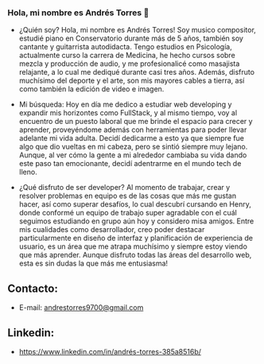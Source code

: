 ### Hola, mi nombre es Andrés Torres 👋

- ¿Quién soy?
Hola, mi nombre es Andrés Torres! Soy musico compositor, estudié piano en Conservatorio durante más de 5 años, también soy cantante y guitarrista autodidacta. Tengo estudios en Psicología, actualmente curso la carrera de Medicina, he hecho cursos sobre mezcla y producción de audio, y me profesionalicé como masajista relajante, a lo cual me dediqué durante casi tres años. Además, disfruto muchísimo del deporte y el arte, son mis mayores cables a tierra, así como también la edición de video e imagen.

- Mi búsqueda:
Hoy en día me dedico a estudiar web developing y expandir mis horizontes como FullStack, y al mismo tiempo, voy al encuentro de un puesto laboral que me brinde el espacio para crecer y aprender, proveyéndome además con herramientas para poder llevar adelante mi vida adulta.
Decidí dedicarme a esto ya que siempre fue algo que dio vueltas en mi cabeza, pero se sintió siempre muy lejano. Aunque, al ver cómo la gente a mi alrededor cambiaba su vida dando este paso tan emocionante, decidí adentrarme en el mundo tech de lleno.

- ¿Qué disfruto de ser developer?
Al momento de trabajar, crear y resolver problemas en equipo es de las cosas que más me gustan hacer, así como superar desafíos, lo cual descubrí cursando en Henry, donde conformé un equipo de trabajo super agradable con el cuál seguimos estudiando en grupo aún hoy y considero misa amigos.
Entre mis cualidades como desarrollador, creo poder destacar particularmente en diseño de interfaz y planificación de experiencia de usuario, es un área que me atrapa muchísimo y siempre estoy viendo que más aprender. Aunque disfruto todas las áreas del desarrollo web, esta es sin dudas la que más me entusiasma!

## Contacto:
- E-mail: andrestorres9700@gmail.com

## Linkedin:
- https://www.linkedin.com/in/andrés-torres-385a8516b/


<!--
**andrxstorres/andrxstorres** is a ✨ _special_ ✨ repository because its `README.md` (this file) appears on your GitHub profile.

Here are some ideas to get you started:

- 🔭 I’m currently working on ...
- 🌱 I’m currently learning ...
- 👯 I’m looking to collaborate on ...
- 🤔 I’m looking for help with ...
- 💬 Ask me about ...
- 📫 How to reach me: ...
- 😄 Pronouns: ...
- ⚡ Fun fact: ...
-->
